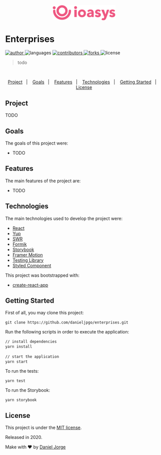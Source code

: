 <!-- # Empresas Web


> Teste técnico para vaga de Desenvolvedor Frontend React. :clipboard: -->


<div align="center">
    <img
      alt="enterprises"
      title="enterprises"
      src=".github/logo-home@3x.png"
      width="200px" />
</div>

<h1 align="left">Enterprises</h1>

<p align="left">
   <a href="https://github.com/danieljpgo">
      <img
        alt="author"
        src="https://img.shields.io/badge/author-danieljpgo-ee4c77"
      />
   </a>
   <img
      alt="languages"
      src="https://img.shields.io/github/languages/count/danieljpgo/enterprises?color=ee4c77"
   />
   <a href="https://github.com/danieljpgo/enterprises/graphs/contributors">
      <img
        alt="contributors"
        src="https://img.shields.io/github/stars/danieljpgo/enterprises?color=ee4c77"/>
   </a>
    <a href="https://github.com/danieljpgo/enterprises/network/members">
      <img
         alt="forks"
         src="https://img.shields.io/github/forks/danieljpgo/enterprises?color=ee4c77"/>
   </a>
   <img alt="license" src="https://img.shields.io/badge/license-MIT-ee4c77">
</p>

> todo

&nbsp;

<p align="center">
   <a href="#project">Project</a>&nbsp;&nbsp;&nbsp;|&nbsp;&nbsp;&nbsp;
   <a href="#goals">Goals</a>&nbsp;&nbsp;&nbsp;|&nbsp;&nbsp;&nbsp;
   <a href="#features">Features</a>&nbsp;&nbsp;&nbsp;|&nbsp;&nbsp;&nbsp;
   <a href="#technologies">Technologies</a>&nbsp;&nbsp;&nbsp;|&nbsp;&nbsp;&nbsp;
   <a href="#getting-started">Getting Started</a>&nbsp;&nbsp;&nbsp;|&nbsp;&nbsp;&nbsp;
   <a href="#license">License</a>
</p>

<div align="center">
   <!-- <img
      alt="enterprises"
      title="enterprises"
      src=".github/anim.gif"
      width="640px" /> -->
</div>

## Project

TODO

## Goals

The goals of this project were:
- TODO

## Features

The main features of the project are:
- TODO

## Technologies

The main technologies used to develop the project were:

- [React](https://reactjs.org/)
- [Yup](https://github.com/jquense/yup/)
- [SWR](https://swr.vercel.app/)
- [Formik](https://formik.org/)
- [Storybook](https://storybook.js.org/)
- [Framer Motion](https://www.framer.com/motion/)
- [Testing Library](https://testing-library.com/)
- [Styled Component](https://styled-components.com/)

This project was bootstrapped with:

- [create-react-app](https://github.com/facebook/create-react-app)


## Getting Started

First of all, you may clone this project:

```
git clone https://github.com/danieljpgo/enterprises.git
```

Run the following scripts in order to execute the application:

```
// install dependencies
yarn install

// start the application
yarn start
```

To run the tests:

```
yarn test
```

To run the Storybook:

```
yarn storybook
```

## License

This project is under the [MIT license](https://github.com/danieljpgo/enterprises/blob/master/LICENSE).

<div>Released in 2020.</div>

Make with ❤️ by [Daniel Jorge](https://github.com/danieljpgo)
